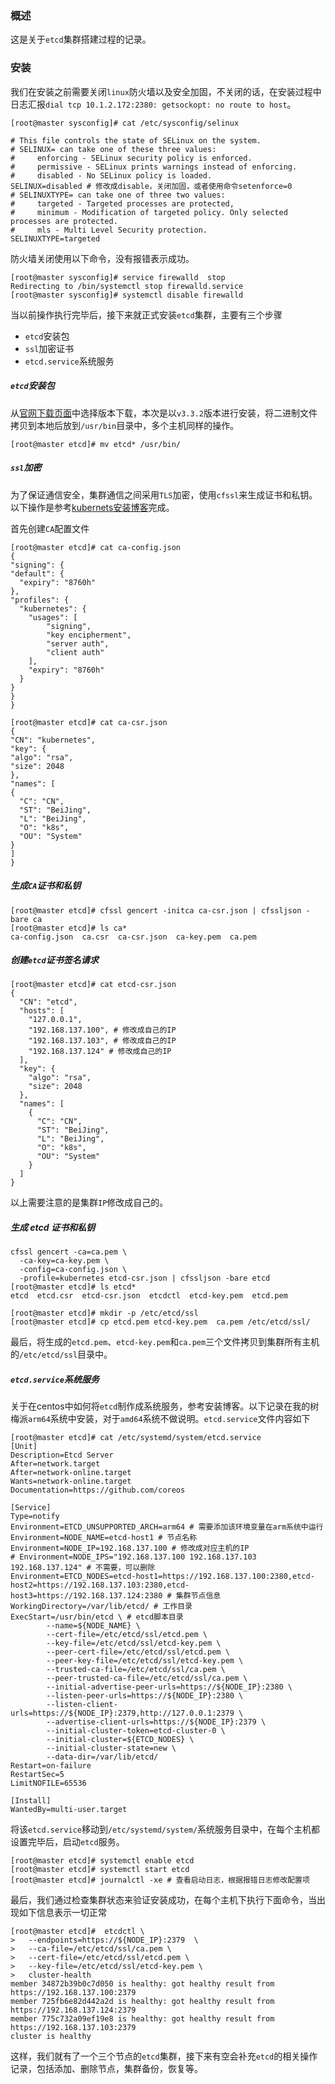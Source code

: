 ### 概述

这是关于`etcd`集群搭建过程的记录。

### 安装

我们在安装之前需要关闭`linux`防火墙以及安全加固，不关闭的话，在安装过程中日志汇报`dial tcp 10.1.2.172:2380: getsockopt: no route to host`。

```shell
[root@master sysconfig]# cat /etc/sysconfig/selinux

# This file controls the state of SELinux on the system.
# SELINUX= can take one of these three values:
#     enforcing - SELinux security policy is enforced.
#     permissive - SELinux prints warnings instead of enforcing.
#     disabled - No SELinux policy is loaded.
SELINUX=disabled # 修改成disable，关闭加固，或者使用命令setenforce=0
# SELINUXTYPE= can take one of three two values:
#     targeted - Targeted processes are protected,
#     minimum - Modification of targeted policy. Only selected processes are protected.
#     mls - Multi Level Security protection.
SELINUXTYPE=targeted

```

防火墙关闭使用以下命令，没有报错表示成功。

```shell
[root@master sysconfig]# service firewalld  stop
Redirecting to /bin/systemctl stop firewalld.service
[root@master sysconfig]# systemctl disable firewalld
```

当以前操作执行完毕后，接下来就正式安装`etcd`集群，主要有三个步骤

* `etcd`安装包
* `ssl`加密证书
* `etcd.service`系统服务

##### `etcd`安装包

从[官网下载页面](https://github.com/coreos/etcd/releases/)中选择版本下载，本次是以`v3.3.2`版本进行安装，将二进制文件拷贝到本地后放到`/usr/bin`目录中，多个主机同样的操作。

```shell
[root@master etcd]# mv etcd* /usr/bin/
```

##### `ssl`加密

为了保证通信安全，集群通信之间采用`TLS`加密，使用`cfssl`来生成证书和私钥。以下操作是参考[kubernets安装博客](https://www.kubernetes.org.cn/3536.html)完成。

首先创建`CA`配置文件

```shell
[root@master etcd]# cat ca-config.json
{
"signing": {
"default": {
  "expiry": "8760h"
},
"profiles": {
  "kubernetes": {
    "usages": [
        "signing",
        "key encipherment",
        "server auth",
        "client auth"
    ],
    "expiry": "8760h"
  }
}
}
}
```

```shell
[root@master etcd]# cat ca-csr.json
{
"CN": "kubernetes",
"key": {
"algo": "rsa",
"size": 2048
},
"names": [
{
  "C": "CN",
  "ST": "BeiJing",
  "L": "BeiJing",
  "O": "k8s",
  "OU": "System"
}
]
}
```

##### 生成`CA`证书和私钥

```shell
[root@master etcd]# cfssl gencert -initca ca-csr.json | cfssljson -bare ca
[root@master etcd]# ls ca*
ca-config.json  ca.csr  ca-csr.json  ca-key.pem  ca.pem
```

##### 创建`etcd`证书签名请求

```shell
[root@master etcd]# cat etcd-csr.json
{
  "CN": "etcd",
  "hosts": [
    "127.0.0.1",
    "192.168.137.100", # 修改成自己的IP
    "192.168.137.103", # 修改成自己的IP
    "192.168.137.124" # 修改成自己的IP
  ],
  "key": {
    "algo": "rsa",
    "size": 2048
  },
  "names": [
    {
      "C": "CN",
      "ST": "BeiJing",
      "L": "BeiJing",
      "O": "k8s",
      "OU": "System"
    }
  ]
}
```

以上需要注意的是集群`IP`修改成自己的。

##### 生成 etcd 证书和私钥

```shell
cfssl gencert -ca=ca.pem \
  -ca-key=ca-key.pem \
  -config=ca-config.json \
  -profile=kubernetes etcd-csr.json | cfssljson -bare etcd
[root@master etcd]# ls etcd*
etcd  etcd.csr  etcd-csr.json  etcdctl  etcd-key.pem  etcd.pem

[root@master etcd]# mkdir -p /etc/etcd/ssl
[root@master etcd]# cp etcd.pem etcd-key.pem  ca.pem /etc/etcd/ssl/
```

最后，将生成的`etcd.pem`、`etcd-key.pem`和`ca.pem`三个文件拷贝到集群所有主机的`/etc/etcd/ssl`目录中。

##### `etcd.service`系统服务

关于在centos中如何将`etcd`制作成系统服务，参考安装博客。以下记录在我的树梅派`arm64`系统中安装，对于`amd64`系统不做说明。`etcd.service`文件内容如下

```shell
[root@master etcd]# cat /etc/systemd/system/etcd.service
[Unit]
Description=Etcd Server
After=network.target
After=network-online.target
Wants=network-online.target
Documentation=https://github.com/coreos

[Service]
Type=notify
Environment=ETCD_UNSUPPORTED_ARCH=arm64 # 需要添加该环境变量在arm系统中运行
Environment=NODE_NAME=etcd-host1 # 节点名称
Environment=NODE_IP=192.168.137.100 # 修改成对应主机的IP
# Environment=NODE_IPS="192.168.137.100 192.168.137.103 192.168.137.124" # 不需要，可以删除
Environment=ETCD_NODES=etcd-host1=https://192.168.137.100:2380,etcd-host2=https://192.168.137.103:2380,etcd-host3=https://192.168.137.124:2380 # 集群节点信息
WorkingDirectory=/var/lib/etcd/ # 工作目录
ExecStart=/usr/bin/etcd \ # etcd脚本目录
        --name=${NODE_NAME} \
        --cert-file=/etc/etcd/ssl/etcd.pem \
        --key-file=/etc/etcd/ssl/etcd-key.pem \
        --peer-cert-file=/etc/etcd/ssl/etcd.pem \
        --peer-key-file=/etc/etcd/ssl/etcd-key.pem \
        --trusted-ca-file=/etc/etcd/ssl/ca.pem \
        --peer-trusted-ca-file=/etc/etcd/ssl/ca.pem \
        --initial-advertise-peer-urls=https://${NODE_IP}:2380 \
        --listen-peer-urls=https://${NODE_IP}:2380 \
        --listen-client-urls=https://${NODE_IP}:2379,http://127.0.0.1:2379 \
        --advertise-client-urls=https://${NODE_IP}:2379 \
        --initial-cluster-token=etcd-cluster-0 \
        --initial-cluster=${ETCD_NODES} \
        --initial-cluster-state=new \
        --data-dir=/var/lib/etcd/
Restart=on-failure
RestartSec=5
LimitNOFILE=65536

[Install]
WantedBy=multi-user.target
```

将该`etcd.service`移动到`/etc/systemd/system/`系统服务目录中，在每个主机都设置完毕后，启动`etcd`服务。

```shell
[root@master etcd]# systemctl enable etcd
[root@master etcd]# systemctl start etcd
[root@master etcd]# journalctl -xe # 查看启动日志，根据报错日志修改配置项
```

最后，我们通过检查集群状态来验证安装成功，在每个主机下执行下面命令，当出现如下信息表示一切正常

```shell
[root@master etcd]#  etcdctl \
>   --endpoints=https://${NODE_IP}:2379  \ 
>   --ca-file=/etc/etcd/ssl/ca.pem \
>   --cert-file=/etc/etcd/ssl/etcd.pem \
>   --key-file=/etc/etcd/ssl/etcd-key.pem \
>   cluster-health
member 34872b39b0c7d050 is healthy: got healthy result from https://192.168.137.100:2379
member 725fb6e82d442a2d is healthy: got healthy result from https://192.168.137.124:2379
member 775c732a09ef19e8 is healthy: got healthy result from https://192.168.137.103:2379
cluster is healthy
```

这样，我们就有了一个三个节点的`etcd`集群，接下来有空会补充`etcd`的相关操作记录，包括添加、删除节点，集群备份，恢复等。

